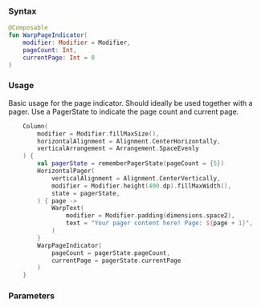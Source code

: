 

### Syntax

```kotlin example
@Composable
fun WarpPageIndicator(
    modifier: Modifier = Modifier,
    pageCount: Int,
    currentPage: Int = 0
)
```
### Usage

Basic usage for the page indicator. Should ideally be used together with a pager. Use a PagerState to indicate the page count and current page.

```kotlin example
    Column(
        modifier = Modifier.fillMaxSize(),
        horizontalAlignment = Alignment.CenterHorizontally,
        verticalArrangement = Arrangement.SpaceEvenly
    ) {
        val pagerState = rememberPagerState(pageCount = {5})
        HorizontalPager(
            verticalAlignment = Alignment.CenterVertically,
            modifier = Modifier.height(400.dp).fillMaxWidth(),
            state = pagerState,
        ) { page ->
            WarpText(
                modifier = Modifier.padding(dimensions.space2),
                text = "Your pager content here! Page: ${page + 1}",
            )
        }
        WarpPageIndicator(
            pageCount = pagerState.pageCount,
            currentPage = pagerState.currentPage
        )
    }
```



### Parameters

<api-table type=android component="PageIndicator" />